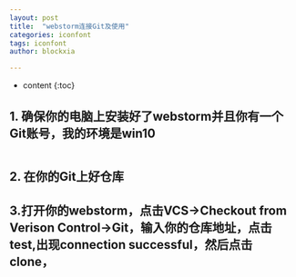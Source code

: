 ```yaml
---
layout: post
title:  "webstorm连接Git及使用"
categories: iconfont
tags: iconfont
author: blockxia

---
```

* content
{:toc}



## 1. 确保你的电脑上安装好了webstorm并且你有一个Git账号，我的环境是win10


```js


```
## 2. 在你的Git上好仓库


## 3.打开你的webstorm，点击VCS->Checkout from Verison Control->Git，输入你的仓库地址，点击test,出现connection successful，然后点击clone，



